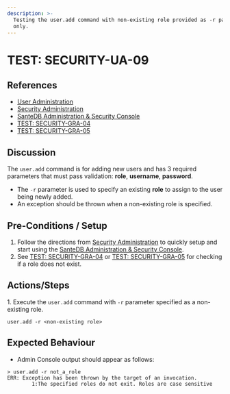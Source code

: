 ```yaml
---
description: >-
  Testing the user.add command with non-existing role provided as -r parameter
  only.
---
```


# TEST: SECURITY-UA-09

## References

* [User Administration](../../../../../../operations/server-administration/santedb-icdr-admin-console/user-administration.md)
* [Security Administration](../../../../../../operations/system-administration/security-administration/#demo-environment)&#x20;
* [SanteDB Administration & Security Console](../../../../../../operations/server-administration/santedb-icdr-admin-console/)
* [TEST: SECURITY-GRA-04](../group-role-administration/test-security-gra-04.md)
* [TEST: SECURITY-GRA-05](../group-role-administration/test-security-gra-05.md)

## Discussion

The `user.add` command is for adding new users and has 3 required parameters that must pass validation: **role**, **username**, **password**.&#x20;

* The `-r` parameter is used to specify an existing **role** to assign to the user being newly added.&#x20;
* An exception should be thrown when a non-existing role is specified.

## Pre-Conditions / Setup

1. Follow the directions from [Security Administration](../../../../../../operations/system-administration/security-administration/#demo-environment) to quickly setup and start using the [SanteDB Administration & Security Console](../../../../../../operations/server-administration/santedb-icdr-admin-console/).
2. See [TEST: SECURITY-GRA-04](../group-role-administration/test-security-gra-04.md) or [TEST: SECURITY-GRA-05](../group-role-administration/test-security-gra-05.md) for checking if a role does not exist.

## Actions/Steps

1\. Execute the `user.add` command with `-r` parameter specified as a non-existing role.&#x20;

```
user.add -r <non-existing role>
```

## Expected Behaviour

* Admin Console output should appear as follows:

```
> user.add -r not_a_role
ERR: Exception has been thrown by the target of an invocation.
        1:The specified roles do not exit. Roles are case sensitive
```
